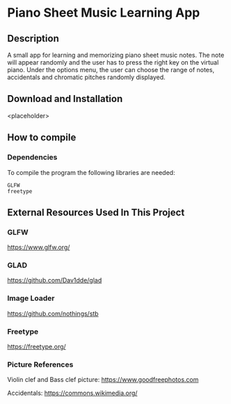 # Piano Sheet Music Learning App

## Description
A small app for learning and memorizing piano sheet music notes. The note will appear randomly and the user has to press the right key on the virtual piano. Under the options menu, the user can choose the range of notes, accidentals and chromatic pitches randomly displayed.

## Download and Installation
\<placeholder>
## How to compile
### Dependencies
To compile the program the following libraries are needed:
```
GLFW
freetype
```

## External Resources Used In This Project
### GLFW
https://www.glfw.org/
### GLAD
https://github.com/Dav1dde/glad
### Image Loader
https://github.com/nothings/stb
### Freetype
https://freetype.org/
### Picture References
Violin clef and Bass clef picture: https://www.goodfreephotos.com

Accidentals: https://commons.wikimedia.org/